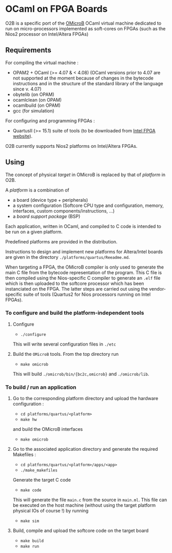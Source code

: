 # OCaml on FPGA Boards

O2B is a specific port of the [OMicroB](https://github.com/stevenvar/omicrob) OCaml virtual machine
dedicated to run on micro-processors implemented as soft-cores on FPGAs (such as the Nios2 processor
on Intel/Altera FPGAs)

## Requirements

For compiling the virtual machine :

- OPAM2 + OCaml (>= 4.07 & <  4.08)
  (OCaml versions prior to 4.07 are not supported at the moment because of changes in the bytecode instructions and in the structure of the standard library of the language since v. 4.07)
- obytelib (on OPAM)
- ocamlclean (on OPAM)
- ocamlbuild (on OPAM)
- gcc (for simulation)

For configuring and programming FPGAs :

- QuartusII (>= 15.1) suite of tools (to be downloaded from [Intel FPGA website](https://fpgasoftware.intel.com)). 

O2B currently supports Nios2 platforms on Intel/Altera FPGAs.

## Using 

The concept of physical _target_ in OMicroB is replaced by that of _platform_ in O2B.

A _platform_ is a combination of 
- a board (device type + peripherals)
- a system configuration (Softcore CPU type and configuration, memory, interfaces, custom components/instructions, ...)
- a _board support package_ (BSP)

Each application, written in OCaml, and compiled to C code is intended to be run on a given
platform.

Predefined platforms are provided in the distribution.

Instructions to design and implement new platforms for Altera/Intel boards are given in the
directory `./platforms/quartus/Reeadme.md`.

When targeting a FPGA, the OMicroB compiler is only used to generate the main C file from the
bytecode representation of the program. This C file is then compiled using the Nios-specific C
compiler to generate an `.elf` file which is then uploaded to the softcore processor which has been
instanciated on the FPGA. The latter steps are carried out using the vendor-specific suite of tools
(Quartus2 for Nios processors running on Intel FPGAs).

### To configure and build the platform-independent tools

1. Configure 

   - `./configure`

   This will write several configuration files in `./etc`
   
2. Build the `OMicroB` tools. From the top directory run

   - `make omicrob`

   This will build `./omicrob/bin/{bc2c,omicrob}`  and `./omicrob/lib`.
   
### To build / run an application

1. Go to the corresponding platform directory and upload the hardware configuration :

   - `cd platforms/quartus/<platform>` 
   - `make hw` 

   and build the OMicroB interfaces
   
   - `make omicrob`

2. Go to the associated application directory and generate the required Makefiles :

   - `cd platforms/quartus/<platform>/apps/<app>` 
   - `./make_makefiles`
   
   Generate the target C code

   - `make code`

   This will generate the file `main.c` from the source in `main.ml`. 
   This file can be executed on the host machine (without using the target platform physical IOs of
   course !) by running
   
   - `make sim`
   
3. Build, compile and upload the softcore code on the target board

   - `make build`
   - `make run`
